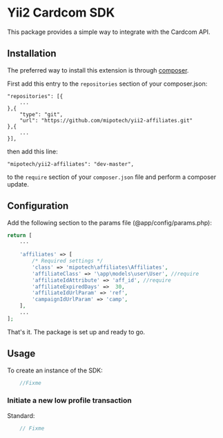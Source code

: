 # Yii2 Cardcom SDK

This package provides a simple way to integrate with the Cardcom API.


## Installation
The preferred way to install this extension is through [composer](http://getcomposer.org/download/).

First add this entry to the `repositories` section of your composer.json:

```
"repositories": [{
    ...
},{
    "type": "git",
    "url": "https://github.com/mipotech/yii2-affiliates.git"
},{
    ...
}],
```

then add this line:

```
"mipotech/yii2-affiliates": "dev-master",
```

to the `require` section of your `composer.json` file and perform a composer update.

## Configuration

Add the following section to the params file (@app/config/params.php):

```php
return [
    ...
    
    'affiliates' => [
        /* Required settings */
        'class' => 'mipotech\affiliates\Affiliates',
        'affiliateClass' => '\app\models\user\User', //require
        'affiliateIdAttribute' => 'aff_id', //require
        'affiliateExpiredDays' =>  30,
        'affiliateIdUrlParam' => 'ref',
        'campaignIdUrlParam' => 'camp', 
    ],
    ...
];
```

That's it. The package is set up and ready to go.

## Usage

To create an instance of the SDK:

```php
	//Fixme
```

### Initiate a new low profile transaction

Standard:

```php
	// Fixme
```
